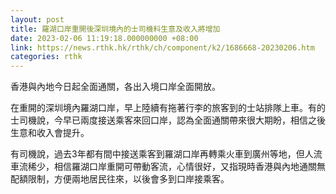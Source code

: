 ```yaml
---
layout: post
title: 羅湖口岸重開後深圳境內的士司機料生意及收入將增加
date: 2023-02-06 11:19:18.000000000 +08:00
link: https://news.rthk.hk/rthk/ch/component/k2/1686668-20230206.htm
categories: rthk
---
```


香港與內地今日起全面通關，各出入境口岸全面開放。

在重開的深圳境內羅湖口岸，早上陸續有拖著行李的旅客到的士站排隊上車。有的士司機說，今早已兩度接送乘客來回口岸，認為全面通關帶來很大期盼，相信之後生意和收入會提升。

有司機說，過去3年都有間中接送乘客到羅湖口岸再轉乘火車到廣州等地，但人流車流稀少，相信羅湖口岸重開可帶動客流，心情很好，又指現時香港與內地通關無配額限制，方便兩地居民往來，以後會多到口岸接乘客。
